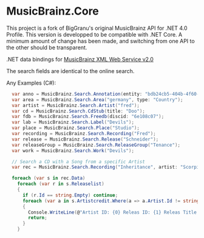 MusicBrainz.Core
================

This project is a fork of BigGranu's original MusicBrainz API for .NET 4.0 Profile. This version is developped to be compatible with .NET Core. A minimum amount of change has been made, and switching from one API to the other should be transparent.

.NET data bindings for [MusicBrainz XML Web Service v2.0](http://musicbrainz.org/doc/Development/XML_Web_Service/Version_2/Search)

The search fields are identical to the online search.

Any Examples (C#):
```c#
  var anno = MusicBrainz.Search.Annotation(entity: "bdb24cb5-404b-4f60-bba4-7b730325ae47");
  var area = MusicBrainz.Search.Area("germany", type: "Country");
  var artist = MusicBrainz.Search.Artist("fred");
  var cd = MusicBrainz.Search.CdStub(title: "Doo");
  var fdb = MusicBrainz.Search.Freedb(discid: "6e108c07");
  var lab = MusicBrainz.Search.Label("Devils");
  var place = MusicBrainz.Search.Place("Studio");
  var recording = MusicBrainz.Search.Recording("Fred");
  var release = MusicBrainz.Search.Release("Schneider");
  var releaseGroup = MusicBrainz.Search.ReleaseGroup("Tenance");
  var work = MusicBrainz.Search.Work("Devils");

  // Search a CD with a Song from a specific Artist
  var rec = MusicBrainz.Search.Recording("Inheritance", artist: "Scorpions");

  foreach (var s in rec.Data)
	foreach (var r in s.Releaselist)
	{
	  if (r.Id == string.Empty) continue;
	  foreach (var a in s.Artistcredit.Where(a => a.Artist.Id != string.Empty))
	  {
		Console.WriteLine(@"Artist ID: {0} Releas ID: {1} Releas Title: {2}", a.Artist.Id, r.Id, r.Title);
		return;
	  }
	}


